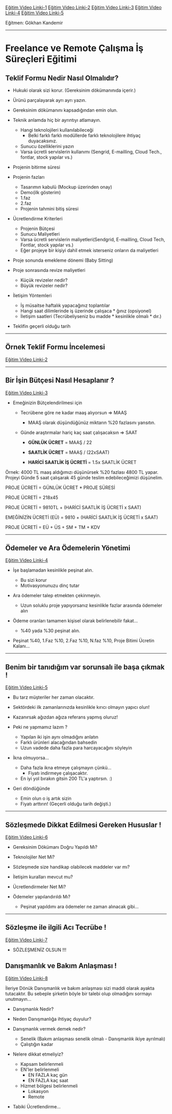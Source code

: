 [Eğitim Video Linki-1](https://www.youtube.com/watch?v=Kl4slMMoXR0) 
[Eğitim Video Linki-2](https://www.youtube.com/watch?v=wMMmiAhNvhY)
[Eğitim Video Linki-3]()
[Eğitim Video Linki-4]()
[Eğitim Video Linki-5]()

Eğitmen: Gökhan Kandemir

---

# Freelance ve Remote Çalışma İş Süreçleri Eğitimi

## Teklif Formu Nedir Nasıl Olmalıdır?

* Hukuki olarak sizi korur. (Gereksinim dökümanınıda içerir.)

* Ürünü parçalayarak ayrı ayrı yazın.

* Gereksinim dökümanını kapsadığından emin olun.

* Teknik anlamda hiç bir ayrıntıyı atlamayın.
    * Hangi teknolojileri kullanılabileceği
        * Belki farklı farklı modüllerde farklı teknolojilere ihtiyaç duyacaksınız.
    * Sunucu özelliklerini yazın
    * Varsa ücretli servislerin kullanımı (Sengrid, E-mailling, Cloud Tech., fontlar, stock yapılar vs.)

* Projenin bitirme süresi

* Projenin fazları
    * Tasarımın kabulü (Mockup üzerinden onay)
    * Demo(ilk gösterim)
    * 1.faz
    * 2.faz
    * Projenin tahmini bitiş süresi

* Ücretlendirme Kriterleri
    * Projenin Bütçesi
    * Sunucu Maliyetleri
    * Varsa ücretli servislerin maliyetleri(Sendgrid, E-mailling, Cloud Tech, Fontlar, stock yapılar vs.)
    * Eğer projeye bir kişiyi dahil etmek isterseniz onların da maliyetleri

* Proje sonunda emekleme dönemi (Baby Sitting)

* Proje sonrasında revize maliyetleri
    * Küçük revizeler nedir?
    * Büyük revizeler nedir?

* İletişim Yöntemleri
    * İş müsaitse haftalık yapacağınız toplantılar
    * Hangi saat dilimlerinde iş üzerinde çalışaca    * ğınız (opsiyonel)
    * İletişim saatleri (Tecrübeliyseniz bu madde     * kesinlikle olmalı   * dır.)

* Teklifin geçerli olduğu tarih   

---

## Örnek Teklif Formu İncelemesi

[Eğitim Video Linki-2](https://www.youtube.com/watch?v=wMMmiAhNvhY)

---

## Bir İşin Bütçesi Nasıl Hesaplanır ?

[Eğitim Video Linki-3](https://www.youtube.com/watch?v=EhTx6nrz7r8)

* Emeğinizin Bütçelendirilmesi için
    * Tecrübene göre ne kadar maaş alıyorsun => MAAŞ
        * MAAŞ olarak düşündüğünüz miktarın %20 fazlasını yansıtın.
    * Günde araştırmalar hariç kaç saat çalışacaksın => SAAT

        * **GÜNLÜK ÜCRET**  = MAAŞ / 22

        * **SAATLİK ÜCRET** = MAAŞ / (22xSAAT) 

        * **HARİCİ SAATLİK İŞ ÜCRETİ** = 1.5x SAATLİK ÜCRET

Örnek: 4000 TL maaş aldığımızı düşünürsek %20 fazlası 4800 TL yapar.  Projeyi Günde 5 saat çalışarak 45 günde teslim edebileceğimizi düşünelim.

PROJE ÜCRETİ = GÜNLÜK ÜCRET * PROJE SÜRESİ

PROJE ÜCRETİ = 218x45 

PROJE ÜCRETİ = 9810TL + (HARİCİ SAATLİK İŞ ÜCRETİ x SAAT)

EMEĞİNİZİN ÜCRETİ (EÜ) = 9810 + (HARİCİ SAATLİK İŞ ÜCRETİ x SAAT)

PROJE ÜCRETİ = EÜ + ÜS + SM + TM + KDV

---

## Ödemeler ve Ara Ödemelerin Yönetimi

[Eğitim Video Linki-4](https://www.youtube.com/watch?v=Ddba8xj2q4Y)

 * İşe başlamadan kesinlikle peşinat alın.
    * Bu sizi korur
    * Motivasyonunuzu dinç tutar

* Ara ödemeler talep etmekten çekinmeyin. 
    * Uzun soluklu proje yapıyorsanız kesinlikle fazlar arasında ödemeler alın

* Ödeme oranları tamamen kişisel olarak belirlenebilir fakat... 
    * %40 yada %30 peşinat alın.

* Peşinat %40, 1.Faz %10, 2.Faz %10, N.faz %10, Proje Bitimi Ücretin Kalanı...


---

## Benim bir tanıdığım var sorunsalı ile başa çıkmak ! 

[Eğitim Video Linki-5](https://www.youtube.com/watch?v=Ddj-Rmz7tSQ)

* Bu tarz müşteriler her zaman olacaktır.

* Sektördeki ilk zamanlarınızda kesinlikle kırıcı olmayın yapıcı olun!

* Kazanırsak ağızdan ağıza referans yapmış oluruz!

* Peki ne yapmamız lazım ?
    * Yapılan iki işin aynı olmadığını anlatın
    * Farklı ürünleri alacağından bahsedin
    * Uzun vadede daha fazla para harcayacağını söyleyin

* İkna olmuyorsa...
    * Daha fazla ikna etmeye çalışmayın çünkü...
        * Fiyatı indirmeye çalışacaktır.
    * En iyi yol bırakın gitsin 200 TL'a yaptırsın. :)

* Geri döndüğünde
    * Emin olun o iş artık sizin
    * Fiyatı arttırın! (Geçerli olduğu tarih değişti.) 

---

## Sözleşmede Dikkat Edilmesi Gereken Hususlar ! 

[Eğitim Video Linki-6](https://www.youtube.com/watch?v=RPrR4A-ykrY)

* Gereksinim Dökümanı Doğru Yapıldı Mı? 

* Teknolojiler Net Mi?

* Sözleşmede size handikap olabilecek maddeler var mı?

* İletişim kuralları mevcut mu?

* Ücretlendirmeler Net Mi?

* Ödemeler yapılandırıldı Mı?
    * Peşinat yapıldımı ara ödemeler ne zaman alınacak gibi...


---

## Sözleşme ile ilgili Acı Tecrübe ! 

[Eğitim Video Linki-7](https://www.youtube.com/watch?v=gLf0350xBX0)

* SÖZLEŞMENİZ OLSUN !!!


## Danışmanlık ve Bakım Anlaşması ! 

[Eğitim Video Linki-8](https://www.youtube.com/watch?v=qxwbYbE3CNk)

İleriye Dönük Danışmanlık ve bakım anlaşması sizi maddi olarak ayakta tutacaktır. Bu sebeple şirketin böyle bir talebi olup olmadığını sormayı unutmayın...

* Danışmanlık Nedir? 

* Neden Danışmanlığa ihtiyaç duyulur?

* Danışmanlık vermek demek nedir?
    * Senelik (Bakım anlaşması senelik olmalı - Danışmanlık ikiye ayrılmalı)
    * Çalıştığın kadar

* Nelere dikkat etmeliyiz?
    * Kapsam belirlenmeli
    * EN'ler belirlenmeli
        * EN FAZLA kaç gün
        * EN FAZLA kaç saat
    * Hizmet bölgesi belirlenmeli
        * Lokasyon
        * Remote
* Tabiki Ücretlendirme...

